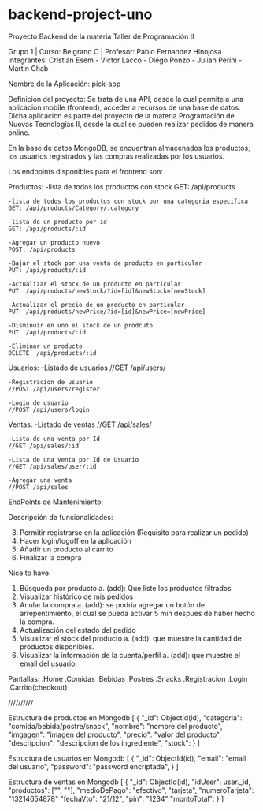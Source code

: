# backend-project-uno

Proyecto Backend de la materia Taller de Programación II

Grupo 1   |   Curso: Belgrano C   |   Profesor: Pablo Fernandez Hinojosa
Integrantes: Cristian Esem - Victor Lacco - Diego Ponzo - Julian Perini - Martin Chab

Nombre de la Aplicación: pick-app

Definición del proyecto:
Se trata de una API, desde la cual permite a una aplicacion mobile (frontend), acceder a recursos de una base de datos.
Dicha aplicacion es parte del proyecto de la materia Programación de Nuevas Tecnologías II, desde la cual se pueden realizar pedidos de manera online.

En la base de datos MongoDB, se encuentran almacenados los productos, los usuarios registrados y las compras realizadas por los usuarios.

Los endpoints disponibles para el frontend son:

Productos:
    -lista de todos los productos con stock
    GET: /api/products

    -lista de todos los productos con stock por una categoria especifica
    GET: /api/products/Category/:category

    -lista de un producto por id
    GET: /api/products/:id

    -Agregar un producto nuevo
    POST: /api/products

    -Bajar el stock por una venta de producto en particular
    PUT: /api/products/:id

    -Actualizar el stock de un producto en particular
    PUT  /api/products/newStock/?id=[id]&newStock=[newStock]

    -Actualizar el precio de un producto en particular
    PUT  /api/products/newPrice/?id=[id]&newPrice=[newPrice]

    -Disminuir en uno el stock de un prodcuto
    PUT  /api/products/:id

    -Eliminar un producto
    DELETE  /api/products/:id


Usuarios:
    -Listado de usuarios
    //GET /api/users/

    -Registracion de usuario
    //POST /api/users/register

    -Login de usuario
    //POST /api/users/login


Ventas:
    -Listado de ventas
    //GET /api/sales/

    -Lista de una venta por Id
    //GET /api/sales/:id

    -Lista de una venta por Id de Usuario
    //GET /api/sales/user/:id

    -Agregar una venta
    //POST /api/sales

EndPoints de Mantenimiento:


Descripción de funcionalidades:


3.	Permitir registrarse en la aplicación (Requisito para realizar un pedido)
4.	Hacer login/logoff en la aplicación
5.	Añadir un producto al carrito
6.	Finalizar la compra

Nice to have:

1.	Búsqueda por producto
a.	(add): Que liste los productos filtrados 
2.	Visualizar histórico de mis pedidos
3.	Anular la compra
a.	(add): se podria agregar un botón de arrepentimiento, el cual se pueda activar 5 min después de haber hecho la compra.
4.	Actualización del estado del pedido
5.	Visualizar el stock del producto
a.	(add): que muestre la cantidad de productos disponibles.
6.	Visualizar la información de la cuenta/perfil
a.	(add): que muestre el email del usuario.



Pantallas:
    .Home
    .Comidas
    .Bebidas
    .Postres
    .Snacks
    .Registracion
    .Login
    .Carrito(checkout)

//////////

Estructura de productos en Mongodb
[
 {
  "_id": ObjectId(id),
  "categoria": "comida/bebida/postre/snack",
  "nombre": "nombre del producto",
  "imgagen": "imagen del producto",
  "precio": "valor del producto",
  "descripcion": "descripcion de los ingrediente",
  "stock": <cantidad>
 }
]


Estructura de usuarios en Mongodb
[
 {
  "_id": ObjectId(id),
  "email": "email del usuario",
  "password": "password encriptada",
 }
]

Estructura de ventas en Mongodb
[
 {
  "_id": ObjectId(id),
  "idUser": user._id,
  "productos": ["<nombre del producto>", "<nombre del producto>"],
	"medioDePago": "efectivo", "tarjeta",
  "numeroTarjeta": "13214654878"
  "fechaVto": "21/12",
  "pin": "1234"
  "montoTotal": 
 }
]
